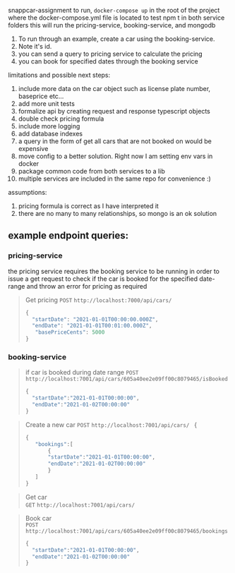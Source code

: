 snappcar-assignment
to run, `docker-compose up` in the root of the project where the docker-compose.yml file is located
to test npm t in both service folders
this will run the pricing-service, booking-service, and mongodb

1. To run through an example, create a car using the booking-service.
2. Note it's id.
3. you can send a query to pricing service to calculate the pricing
4. you can book for specified dates through the booking service

limitations and possible next steps:

1. include more data on the car object such as license plate number, baseprice etc...
2. add more unit tests
3. formalize api by creating request and response typescript objects
4. double check pricing formula
5. include more logging
6. add database indexes
7. a query in the form of get all cars that are not booked on <date-range> would be expensive
8. move config to a better solution. Right now I am setting env vars in docker
9. package common code from both services to a lib
10. multiple services are included in the same repo for convenience :)

assumptions:

1. pricing formula is correct as I have interpreted it
2. there are no many to many relationships, so mongo is an ok solution

## example endpoint queries:

### pricing-service

the pricing service requires the booking service to be running in order to issue a get request to check if the car is booked for the specified date-range and throw an error for pricing as required

> Get pricing
> `POST` `http://localhost:7000/api/cars/ `
>
> ```javascript
> {
>   "startDate": "2021-01-01T00:00:00.000Z",
>   "endDate": "2021-01-01T00:01:00.000Z",
>    "basePriceCents": 5000
> }
> ```

### booking-service

> if car is booked during date range
> `POST` `http://localhost:7001/api/cars/605a40ee2e09ff00c8079465/isBooked`
>
> ```javascript
> {
>   "startDate":"2021-01-01T00:00:00",
>   "endDate":"2021-01-02T00:00:00"
> }
> ```

> Create a new car
> `POST` `http://localhost:7001/api/cars/ `
> {
>
> ```javascript
> {
>    "bookings":[
>        {
>        "startDate":"2021-01-01T00:00:00",
>        "endDate":"2021-01-02T00:00:00"
>        }
>    ]
> }
> ```

> Get car  
> `GET` `http://localhost:7001/api/cars/`

> Book car  
> `POST` `http://localhost:7001/api/cars/605a40ee2e09ff00c8079465/bookings `
>
> ```javascript
> {
>   "startDate":"2021-01-01T00:00:00",
>   "endDate":"2021-01-02T00:00:00"
> }
> ```

